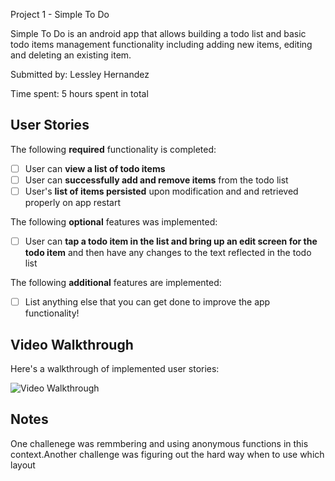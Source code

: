 Project 1 - Simple To Do

Simple To Do is an android app that allows building a todo list and basic todo items management functionality including adding new items, editing and deleting an existing item.

Submitted by: Lessley Hernandez

Time spent: 5 hours spent in total

## User Stories

The following **required** functionality is completed:

* [ ] User can **view a list of todo items**
* [ ] User can **successfully add and remove items** from the todo list
* [ ] User's **list of items persisted** upon modification and and retrieved properly on app restart

The following **optional** features was implemented:

* [ ] User can **tap a todo item in the list and bring up an edit screen for the todo item** and then have any changes to the text reflected in the todo list

The following **additional** features are implemented:

* [ ] List anything else that you can get done to improve the app functionality!

## Video Walkthrough

Here's a walkthrough of implemented user stories:

<img src='https://imgur.com/a/Hj912MW' title='Video Walkthrough' width='' alt='Video Walkthrough' />

## Notes

One challenege was remmbering and using anonymous functions in this context.Another challenge was figuring out the hard way when to use which layout 
